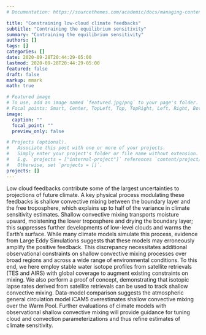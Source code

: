 ```yaml
---
# Documentation: https://sourcethemes.com/academic/docs/managing-content/

title: "Constraining low-cloud climate feedbacks"
subtitle: "Contraining the equilibrium sensitivity"
summary: "Contraining the equilibrium sensitivity"
authors: []
tags: []
categories: []
date: 2020-09-28T20:44:29-05:00
lastmod: 2020-09-28T20:44:29-05:00
featured: false
draft: false
markup: mmark
math: true

# Featured image
# To use, add an image named `featured.jpg/png` to your page's folder.
# Focal points: Smart, Center, TopLeft, Top, TopRight, Left, Right, BottomLeft, Bottom, BottomRight.
image:
  caption: ""
  focal_point: ""
  preview_only: false

# Projects (optional).
#   Associate this post with one or more of your projects.
#   Simply enter your project's folder or file name without extension.
#   E.g. `projects = ["internal-project"]` references `content/project/deep-learning/index.md`.
#   Otherwise, set `projects = []`.
projects: []
---
```


Low cloud feedbacks contribute some of the largest uncertainties to projections of future climate. A key physical process modulating these feedbacks is shallow convective mixing between the boundary layer and the free troposphere, which explains up to half of the variance in climate sensitivity estimates. Shallow convective mixing transports moisture upward, moistening the lower troposphere and drying the boundary layer; this suppresses further developments of low-level clouds and warms the Earth’s surface. While many climate models simulate this process, evidence from Large Eddy Simulations suggests that these models may erroneously amplify the positive feedback.
This discrepancy necessitates additional observational constraints on shallow convective mixing processes over broad regions and across a wide range of environmental conditions. To this end, we here employ stable water isotope profiles from satellite retrievals (TES and AIRS) with global coverage to augment existing constraints on mixing. We also perform a proof of concept, demonstrating that isotopic lapse rates derived from satellite retrievals can be used to track shallow convective mixing. Data-model comparison suggests the atmospheric general circulation model iCAM5 overestimates shallow convective mixing over the Warm Pool. Further evaluations of climate models with observational shallow convective mixing will provide guidance for tuning cloud and convection parameterizations and thus refine estimates of climate sensitivity.

